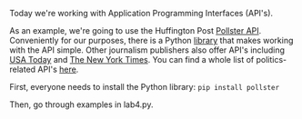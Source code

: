 Today we're working with Application Programming Interfaces (API's).

As an example, we're going to use the Huffington Post [Pollster API](http://elections.huffingtonpost.com/pollster/api). Conveniently for our purposes, there is a Python [library](http://pypi.python.org/pypi/Pollster) that makes working with the API simple. Other journalism publishers also offer API's including [USA Today](http://developer.usatoday.com/docs/read/articles) and [The New York Times](http://developer.nytimes.com/docs). You can find a whole list of politics-related API's [here](http://www.programmableweb.com/apitag/politics). 

First, everyone needs to install the Python library:
`pip install pollster`

Then, go through examples in lab4.py. 